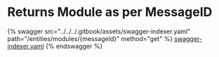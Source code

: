 # Returns Module as per MessageID

{% swagger src="../../../.gitbook/assets/swagger-indexer.yaml" path="/entities/modules/{messageId}" method="get" %}
[swagger-indexer.yaml](../../../.gitbook/assets/swagger-indexer.yaml)
{% endswagger %}
